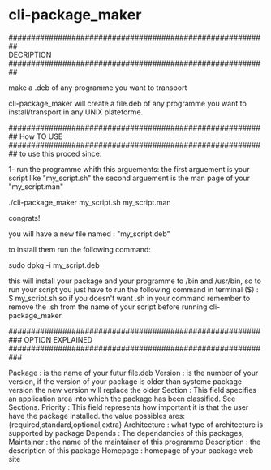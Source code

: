 # cli-package_maker
##########################################################
<bR>                          DECRIPTION
##########################################################

make a .deb of any programme you want to transport

cli-package_maker will create a file.deb of any programme you want to install/transport in any UNIX plateforme.

##########################################################
                          How TO USE
##########################################################
to use this proced since:

1- run the programme whith this arguements:
the first arguement is your script like "my_script.sh"
the second arguement is the man page of your "my_script.man"

./cli-package_maker my_script.sh my_script.man

congrats!

you will have a new file named : "my_script.deb" 

to install them run the following command:

 sudo dpkg -i my_script.deb
 
 this will install your package and your programme to /bin and /usr/bin, so to run your script you just have to run the following command in terminal ($) :
 $ my_script.sh
 so if you doesn't want .sh in your command remember to remove the .sh from the name of your script before running cli-package_maker.

###########################################################
                          OPTION EXPLAINED
###########################################################

Package : is the name of your futur file.deb
Version : is the number of your version, if the version of your package is older than systeme package version the new version will replace the older
Section : This field specifies an application area into which the package has been classified. See Sections.
Priority : This field represents how important it is that the user have the package installed. the value possibles ares: {required,standard,optional,extra}
Architecture : what type of architecture is supported by package
Depends : The dependancies of this packages, 
Maintainer : the name of the maintainer of this programme
Description : the description of this package
Homepage : homepage of your package web-site
